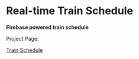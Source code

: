 # Real-time Train Schedule

**Firebase powered train schedule**

Project Page:

[Train Schedule](https://dragon-stark.github.io/Train-Time.io/)
